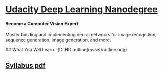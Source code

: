 # [Udacity Deep Learning Nanodegree](https://www.udacity.com/course/deep-learning-nanodegree--nd101) 


#### Become a Computer Vision Expert
<p>Master building and implementing neural networks for image recognition, sequence generation, image generation, and more.</p>
## What You Will Learn.
![DLND outline](asset/outline.png)



## [Syllabus pdf](https://d20vrrgs8k4bvw.cloudfront.net/documents/en-US/Deep+Learning+Nanodegree+Syllabus+8-15.pdf)
